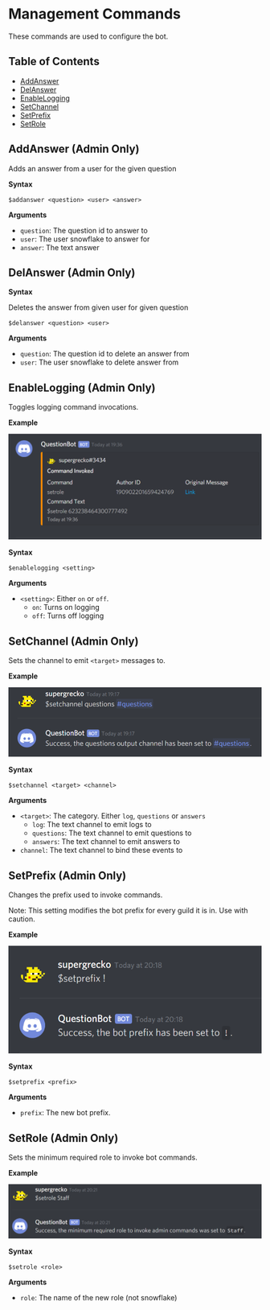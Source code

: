 # Management Commands

These commands are used to configure the bot.

## Table of Contents

- [AddAnswer](#addanswer)
- [DelAnswer](#delanswer)
- [EnableLogging](#enablelogging)
- [SetChannel](#setchannel)
- [SetPrefix](#setprefix)
- [SetRole](#setrole)

## AddAnswer (Admin Only)

Adds an answer from a user for the given question

**Syntax**

```
$addanswer <question> <user> <answer>
```              

**Arguments**      

- `question`: The question id to answer to
- `user`: The user snowflake to answer for
- `answer`: The text answer 

## DelAnswer (Admin Only)
    
**Syntax**

Deletes the answer from given user for given question

```
$delanswer <question> <user>
```                

**Arguments**  

- `question`: The question id to delete an answer from
- `user`: The user snowflake to delete answer from

## EnableLogging (Admin Only)

Toggles logging command invocations.

**Example**

![Example](/.github/assets/commands/logging-example.png)

**Syntax**

```
$enablelogging <setting>
```

**Arguments**  

-  `<setting>`: Either `on` or `off`.
    - `on`: Turns on logging
    - `off`: Turns off logging

## SetChannel (Admin Only)

Sets the channel to emit `<target>` messages to.

**Example**

![Example](/.github/assets/commands/setchannel-example.png)

**Syntax**

```
$setchannel <target> <channel>
```

**Arguments**  

- `<target>`: The category. Either `log`, `questions` or `answers`
    - `log`: The text channel to emit logs to
    - `questions`: The text channel to emit questions to
    - `answers`: The text channel to emit answers to
- `channel`: The text channel to bind these events to

## SetPrefix (Admin Only)

Changes the prefix used to invoke commands.

Note: This setting modifies the bot prefix for every guild it is in. Use with caution.

**Example**

![Example](/.github/assets/commands/setprefix-example.png)

**Syntax**

```
$setprefix <prefix>
```

**Arguments**

- `prefix`: The new bot prefix.  

## SetRole (Admin Only)

Sets the minimum required role to invoke bot commands.

**Example**

![Example](/.github/assets/commands/setrole-example.png)

**Syntax**

```
$setrole <role>
```

**Arguments**  

- `role`: The name of the new role (not snowflake)
